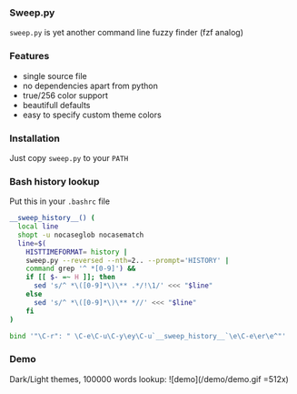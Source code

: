 ### Sweep.py
`sweep.py` is yet another command line fuzzy finder (fzf analog)

### Features
  - single source file
  - no dependencies apart from python
  - true/256 color support
  - beautifull defaults
  - easy to specify custom theme colors

### Installation
Just copy `sweep.py` to your `PATH`

### Bash history lookup
Put this in your `.bashrc` file
```bash
__sweep_history__() (
  local line
  shopt -u nocaseglob nocasematch
  line=$(
    HISTTIMEFORMAT= history |
    sweep.py --reversed --nth=2.. --prompt='HISTORY' |
    command grep '^ *[0-9]') &&
    if [[ $- =~ H ]]; then
      sed 's/^ *\([0-9]*\)\** .*/!\1/' <<< "$line"
    else
      sed 's/^ *\([0-9]*\)\** *//' <<< "$line"
    fi
)

bind '"\C-r": " \C-e\C-u\C-y\ey\C-u`__sweep_history__`\e\C-e\er\e^"'
```

### Demo
Dark/Light themes, 100000 words lookup:
![demo](/demo/demo.gif =512x)
